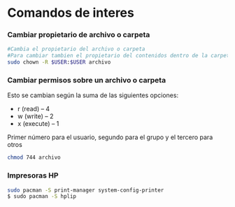 # Comandos de interes

### Cambiar propietario de archivo o carpeta

```bash
#Cambia el propietario del archivo o carpeta
#Para cambiar tambien el propietario del contenidos dentro de la carpeta usamos -R
sudo chown -R $USER:$USER archivo
```

### Cambiar permisos sobre un archivo o carpeta

Esto se cambian según la suma de las siguientes opciones:

   - r (read)     –  4
   - w (write)    –  2
   - x (execute)  –  1

Primer número para el usuario, segundo para el grupo y el tercero para otros

```bash
chmod 744 archivo
```

### Impresoras HP

```bash
sudo pacman -S print-manager system-config-printer
$ sudo pacman -S hplip
```
